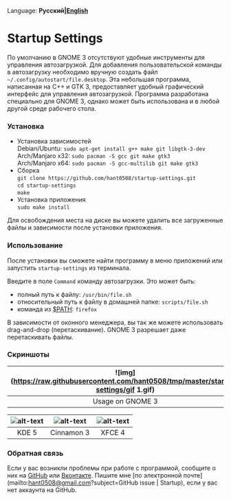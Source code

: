Language: **Русский|[English](/README.md)**

# Startup Settings

По умолчанию в GNOME 3 отсутствуют удобные инструменты для управления автозагрузкой.
Для добавления пользовательской команды в автозагрузку необходимо вручную создать
файл `~/.config/autostart/file.desktop`. Эта небольшая программа, написанная на C++ и
GTK 3, предоставляет удобный графический интерфейс для управления автозагрузкой.
Программа разработана специально для GNOME 3, однако может быть использована и в
любой другой среде рабочего стола.

### Установка

- Установка зависимостей <br />
Debian/Ubuntu: `sudo apt-get install g++ make git libgtk-3-dev` <br />
Arch/Manjaro x32: `sudo pacman -S gcc git make gtk3` <br />
Arch/Manjaro x64: `sudo pacman -S gcc-multilib git make gtk3` <br />
- Сборка <br />
`git clone https://github.com/hant0508/startup-settings.git` <br />
`cd startup-settings` <br />
`make`
- Установка приложения <br />
`sudo make install`

Для освобождения места на диске вы можете удалить все загруженные файлы и зависимости
после установки приложения. 

### Использование

После установки вы сможете найти программу в меню приложений или запустить
`startup-settings` из терминала.

Введите в поле `Command` команду автозагрузки. Это может быть:
- полный путь к файлу: `/usr/bin/file.sh`
- относительный путь к файлу в домашней папке: `scripts/file.sh`
- команда из [$PATH](https://ru.wikipedia.org/wiki/PATH_(%D0%BF%D0%B5%D1%80%D0%B5%D0%BC%D0%B5%D0%BD%D0%BD%D0%B0%D1%8F)): `firefox`

В зависимости от оконного менеджера, вы так же можете использовать drag-and-drop
(перетаскивание). GNOME 3 разрешает даже перетаскивать файлы.

### Скриншоты

![img](https://raw.githubusercontent.com/hant0508/tmp/master/startup-settings/gif 1.gif) | ![img](https://raw.githubusercontent.com/hant0508/tmp/master/startup-settings/gif 2.gif)
:---:|:---:
Usage on GNOME 3 | Drag and drop on GNOME 3

![alt-text](https://raw.githubusercontent.com/hant0508/tmp/master/startup-settings/kde.png "KDE 5") | ![alt-text](https://raw.githubusercontent.com/hant0508/tmp/master/startup-settings/cinnamon.png "Cinnamon 3") |  ![alt-text](https://raw.githubusercontent.com/hant0508/tmp/master/startup-settings/xfce4.png "XFCE 4")
:-------------------------:|:-------------------------:|:-------------------------:
KDE 5                      | Cinnamon 3                | XFCE 4          

### Обратная связь

Если у вас возникли проблемы при работе с программой, сообщите о них на
[GitHub](https://github.com/hant0508/startup-settings/issues/new) или
[Вконтакте](https://vk.com/im?sel=116615188). Пишите мне [по электронной
почте](mailto:hant0508@gmail.com?subject=GitHub issue | Startup), если у вас нет
аккаунта на GitHub. 
